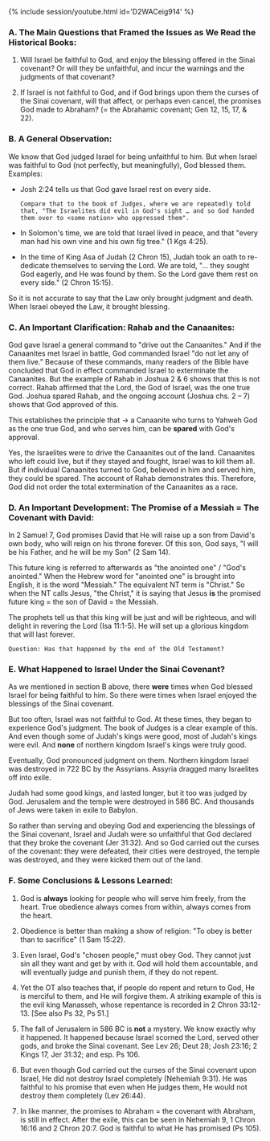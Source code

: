 
{% include session/youtube.html id='D2WACeig914' %}

### A. The Main Questions that Framed the Issues as We Read the Historical Books:

1. Will Israel be faithful to God, and enjoy the blessing offered in the Sinai covenant? Or will they be unfaithful, and incur the warnings and the judgments of that covenant?

2. If Israel is not faithful to God, and if God brings upon them the curses of the Sinai covenant, will that affect, or perhaps even cancel, the promises God made to Abraham? (= the Abrahamic covenant; Gen 12, 15, 17, & 22).

### B. A General Observation:

We know that God judged Israel for being unfaithful to him. But when Israel was faithful to God (not perfectly, but meaningfully), God blessed them. Examples:

- Josh 2:24 tells us that God gave Israel rest on every side.

   ```
   Compare that to the book of Judges, where we are repeatedly told that, "The Israelites did evil in God's sight … and so God handed them over to <some nation> who oppressed them".
   ```

- In Solomon's time, we are told that Israel lived in peace, and that "every man had his own vine and his own fig tree." (1 Kgs 4:25).

- In the time of King Asa of Judah (2 Chron 15), Judah took an oath to re-dedicate themselves to serving the Lord. We are told, "… they sought God eagerly, and He was found by them. So the Lord gave them rest on every side." (2 Chron 15:15).

So it is not accurate to say that the Law only brought judgment and death. When Israel obeyed the Law, it brought blessing.

### C. An Important Clarification: Rahab and the Canaanites:

God gave Israel a general command to "drive out the Canaanites." And if the Canaanites met Israel in battle, God commanded Israel "do not let any of them live." Because of these commands, many readers of the Bible have concluded that God in effect commanded Israel to exterminate the Canaanites. But the example of Rahab in Joshua 2 & 6 shows that this is not correct. Rahab affirmed that the Lord, the God of Israel, was the one true God. Joshua spared Rahab, and the ongoing account (Joshua chs. 2 – 7) shows that God approved of this.

This establishes the principle that → a Canaanite who turns to Yahweh God as the one true God, and who serves him, can be **spared** with God's approval.

Yes, the Israelites were to drive the Canaanites out of the land. Canaanites who left could live, but if they stayed and fought, Israel was to kill them all. But if individual Canaanites turned to God, believed in him and served him, they could be spared. The account of Rahab demonstrates this. Therefore, God did not order the total extermination of the Canaanites as a race.

### D. An Important Development: The Promise of a Messiah = The Covenant with David:

In 2 Samuel 7, God promises David that He will raise up a son from David's own body, who will reign on his throne forever. Of this son, God says, "I will be his Father, and he will be my Son" (2 Sam 14).

This future king is referred to afterwards as "the anointed one" / "God's anointed." When the Hebrew word for "anointed one" is brought into English, it is the word "Messiah." The equivalent NT term is "Christ." So when the NT calls Jesus, "the Christ," it is saying that Jesus **is** the promised future king
= the son of David = the Messiah.

The prophets tell us that this king will be just and will be righteous, and will delight in revering the Lord (Isa 11:1-5). He will set up a glorious kingdom that will last forever.

```
Question: Has that happened by the end of the Old Testament?
```

### E. What Happened to Israel Under the Sinai Covenant?

As we mentioned in section B above, there **were** times when God blessed Israel for being faithful to him. So there were times when Israel enjoyed the blessings of the Sinai covenant.

But too often, Israel was not faithful to God. At these times, they began to experience God's judgment. The book of Judges is a clear example of this. And even though some of Judah's kings were good, most of Judah's kings were evil. And **none** of northern kingdom Israel's kings were truly good.

Eventually, God pronounced judgment on them. Northern kingdom Israel was destroyed in 722 BC by the Assyrians. Assyria dragged many Israelites off into exile.

Judah had some good kings, and lasted longer, but it too was judged by God. Jerusalem and the temple were destroyed in 586 BC. And thousands of Jews were taken in exile to Babylon.

So rather than serving and obeying God and experiencing the blessings of the Sinai covenant, Israel and Judah were so unfaithful that God declared that they broke the covenant (Jer 31:32). And so God carried out the curses of the covenant: they were defeated, their cities were destroyed, the temple was destroyed, and they were kicked them out of the land.

### F. Some Conclusions & Lessons Learned:

1. God is **always** looking for people who will serve him freely, from the heart. True obedience always comes from within, always comes from the heart.

2. Obedience is better than making a show of religion: "To obey is better than to sacrifice" (1 Sam 15:22).

3. Even Israel, God's "chosen people," must obey God. They cannot just sin all they want and get by with it. God will hold them accountable, and will eventually judge and punish them, if they do not repent.

4. Yet the OT also teaches that, if people do repent and return to God, He is merciful to them, and He will forgive them. A striking example of this is the evil king Manasseh, whose repentance is recorded in 2 Chron 33:12-13. [See also Ps 32, Ps 51.]

5. The fall of Jerusalem in 586 BC is **not** a mystery. We know exactly why it happened. It happened because Israel scorned the Lord, served other gods, and broke the Sinai covenant. See Lev 26; Deut 28; Josh 23:16; 2 Kings 17, Jer 31:32; and esp. Ps 106.

6. But even though God carried out the curses of the Sinai covenant upon Israel, He did not destroy Israel completely (Nehemiah 9:31). He was faithful to his promise that even when He judges them, He would not destroy them completely (Lev 26:44).

7. In like manner, the promises to Abraham = the covenant with Abraham, is still in effect. After the exile, this can be seen in Nehemiah 9, 1 Chron 16:16 and 2 Chron 20:7. God is faithful to what He has promised (Ps 105).
